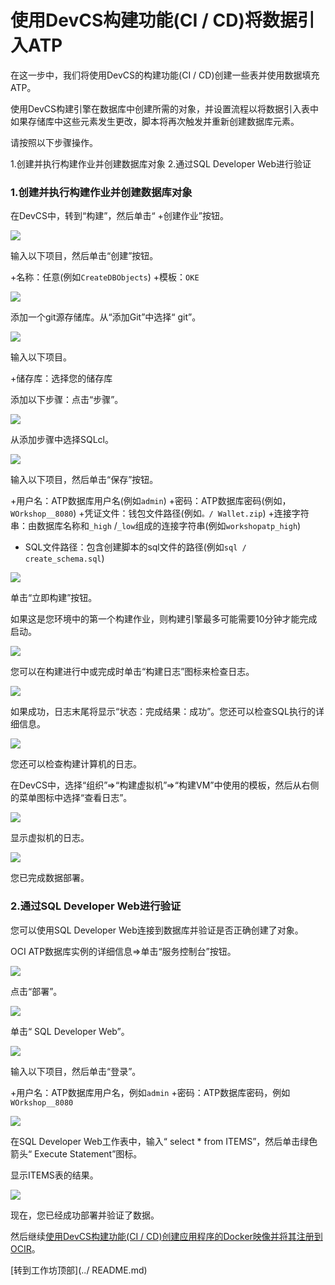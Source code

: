 使用DevCS构建功能(CI / CD)将数据引入ATP
=====
在这一步中，我们将使用DevCS的构建功能(CI / CD)创建一些表并使用数据填充ATP。

使用DevCS构建引擎在数据库中创建所需的对象，并设置流程以将数据引入表中如果存储库中这些元素发生更改，脚本将再次触发并重新创建数据库元素。

请按照以下步骤操作。

1.创建并执行构建作业并创建数据库对象
2.通过SQL Developer Web进行验证

### 1.创建并执行构建作业并创建数据库对象

在DevCS中，转到“构建”，然后单击“ +创建作业”按钮。

![](images/1300.jpg)

输入以下项目，然后单击“创建”按钮。

+名称：任意(例如`CreateDBObjects`)
+模板：`OKE`

![](images/1310.jpg)

添加一个git源存储库。从“添加Git”中选择“ git”。

![](images/1320.jpg)

输入以下项目。

+储存库：选择您的储存库

添加以下步骤：点击“步骤”。

![](images/1330.jpg)

从添加步骤中选择SQLcl。

![](images/1340.jpg)

输入以下项目，然后单击“保存”按钮。

+用户名：ATP数据库用户名(例如`admin`)
+密码：ATP数据库密码(例如，`WOrkshop__8080`)
+凭证文件：钱包文件路径(例如`。/ Wallet.zip`)
+连接字符串：由数据库名称和`_high` /`_low`组成的连接字符串(例如`workshopatp_high`)
+ SQL文件路径：包含创建脚本的sql文件的路径(例如`sql / create_schema.sql`)

![](images/1350.jpg)

单击“立即构建”按钮。

如果这是您环境中的第一个构建作业，则构建引擎最多可能需要10分钟才能完成启动。

![](images/1360.jpg)

您可以在构建进行中或完成时单击“构建日志”图标来检查日志。

![](images/1370.jpg)

如果成功，日志末尾将显示“状态：完成结果：成功”。您还可以检查SQL执行的详细信息。

![](images/1380.jpg)

您还可以检查构建计算机的日志。

在DevCS中，选择“组织”⇒“构建虚拟机”⇒“构建VM”中使用的模板，然后从右侧的菜单图标中选择“查看日志”。

![](images/1390.jpg)

显示虚拟机的日志。

![](images/1400.jpg)

您已完成数据部署。

### 2.通过SQL Developer Web进行验证

您可以使用SQL Developer Web连接到数据库并验证是否正确创建了对象。

OCI ATP数据库实例的详细信息⇒单击“服务控制台”按钮。

![](images/1410.jpg)

点击“部署”。

![](images/1420.jpg)

单击“ SQL Developer Web”。

![](images/1430.jpg)

输入以下项目，然后单击“登录”。

+用户名：ATP数据库用户名，例如`admin`
+密码：ATP数据库密码，例如`WOrkshop__8080`

![](images/1440.jpg)

在SQL Developer Web工作表中，输入“ select * from ITEMS”，然后单击绿色箭头“ Execute Statement”图标。

显示ITEMS表的结果。

![](images/1450.jpg)

现在，您已经成功部署并验证了数据。

然后继续[使用DevCS构建功能(CI / CD)创建应用程序的Docker映像并将其注册到OCIR](WorkshopGuide800CreateImageToOCIR.md)。

[转到工作坊顶部](../ README.md)